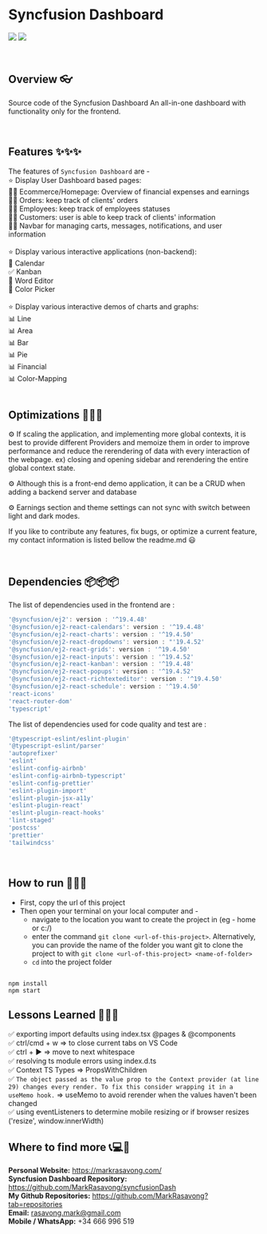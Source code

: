 # Syncfusion Dashboard

![](https://img.shields.io/badge/Name-SyncfusionDashboard-brightgreen?style=plastic&labelColor=inactive)
![](https://img.shields.io/badge/Version-v1.0-blueviolet?style=plastic&labelColor=inactive)

<br>

## Overview 👓

Source code of the Syncfusion Dashboard
An all-in-one dashboard with functionality only for the frontend.

<br>

## Features ✨✨✨

The features of `Syncfusion Dashboard` are - <br>
⭐ Display User Dashboard based pages: <br>
👨‍🏫 Ecommerce/Homepage: Overview of financial expenses and earnings <br>
👨‍🏫 Orders: keep track of clients' orders <br>
👨‍🏫 Employees: keep track of employees statuses <br>
👨‍🏫 Customers: user is able to keep track of clients' information <br>
👨‍🏫 Navbar for managing carts, messages, notifications, and user information <br>
<br>
⭐ Display various interactive applications (non-backend): <br>
📆 Calendar <br>
✅ Kanban <br>
📃 Word Editor <br>
🎨 Color Picker <br>
<br>
⭐ Display various interactive demos of charts and graphs: <br>
📊 Line <br>
📊 Area <br>
📊 Bar <br>
📊 Pie <br>
📊 Financial <br>
📊 Color-Mapping <br>
<br>

## Optimizations 🔧🔧🔧

⚙ If scaling the application, and implementing more global contexts, it is best to provide different Providers and memoize them in order to improve performance and reduce the rerendering of data with every interaction of the webpage. ex) closing and opening sidebar and rerendering the entire global context state. <br>

⚙ Although this is a front-end demo application, it can be a CRUD when adding a backend server and database

⚙ Earnings section and theme settings can not sync with switch between light and dark modes.

If you like to contribute any features, fix bugs, or optimize a current feature, my contact information is listed bellow the readme.md 😃

<br>

## Dependencies 📦📦📦

The list of dependencies used in the frontend are :

```javascript
'@syncfusion/ej2': version : '^19.4.48'
'@syncfusion/ej2-react-calendars': version : '^19.4.48'
'@syncfusion/ej2-react-charts': version : '^19.4.50'
'@syncfusion/ej2-react-dropdowns': version : "'19.4.52'
'@syncfusion/ej2-react-grids': version : '^19.4.50'
'@syncfusion/ej2-react-inputs': version : '^19.4.52'
'@syncfusion/ej2-react-kanban': version : '^19.4.48'
'@syncfusion/ej2-react-popups': version : '^19.4.52'
'@syncfusion/ej2-react-richtexteditor': version : '^19.4.50'
'@syncfusion/ej2-react-schedule': version : '^19.4.50'
'react-icons'
'react-router-dom'
'typescript'
```

The list of dependencies used for code quality and test are :

```javascript
'@typescript-eslint/eslint-plugin'
'@typescript-eslint/parser'
'autoprefixer'
'eslint'
'eslint-config-airbnb'
'eslint-config-airbnb-typescript'
'eslint-config-prettier'
'eslint-plugin-import'
'eslint-plugin-jsx-a11y'
'eslint-plugin-react'
'eslint-plugin-react-hooks'
'lint-staged'
'postcss'
'prettier'
'tailwindcss'
```

<br>

## How to run 🚀🚀🚀

- First, copy the url of this project
- Then open your terminal on your local computer and -
  - navigate to the location you want to create the project in (eg - home or c:/)
  - enter the command `git clone <url-of-this-project>`. Alternatively, you can provide the name of the folder you want git to clone the project to with `git clone <url-of-this-project> <name-of-folder>`
  - `cd` into the project folder

```

npm install
npm start

```

## Lessons Learned 🏫🏫🏫

✅ exporting import defaults using index.tsx @pages & @components <br>
✅ ctrl/cmd + w => to close current tabs on VS Code <br>
✅ ctrl + ▶ => move to next whitespace <br>
✅ resolving ts module errors using index.d.ts <br>
✅ Context TS Types => PropsWithChildren <br>
✅ `The object passed as the value prop to the Context provider (at line 29) changes every render. To fix this consider wrapping it in a useMemo hook.` => useMemo to avoid rerender when the values haven't been changed <br>
✅ using eventListeners to determine mobile resizing or if browser resizes ('resize', window.innerWidth)<br>

## Where to find more 📞💻📧

**Personal Website:** https://markrasavong.com/ <br>
**Syncfusion Dashboard Repository:** https://github.com/MarkRasavong/syncfusionDash <br>
**My Github Repositories:** https://github.com/MarkRasavong?tab=repositories <br>
**Email:** rasavong.mark@gmail.com <br>
**Mobile / WhatsApp:** +34 666 996 519
